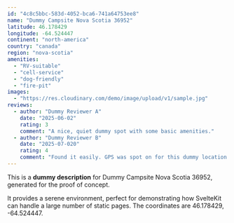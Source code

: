 ```yaml
---
id: "4c8c5bbc-583d-4052-bca6-741a64753ee8"
name: "Dummy Campsite Nova Scotia 36952"
latitude: 46.178429
longitude: -64.524447
continent: "north-america"
country: "canada"
region: "nova-scotia"
amenities:
  - "RV-suitable"
  - "cell-service"
  - "dog-friendly"
  - "fire-pit"
images:
  - "https://res.cloudinary.com/demo/image/upload/v1/sample.jpg"
reviews:
  - author: "Dummy Reviewer A"
    date: "2025-06-02"
    rating: 3
    comment: "A nice, quiet dummy spot with some basic amenities."
  - author: "Dummy Reviewer B"
    date: "2025-07-020"
    rating: 4
    comment: "Found it easily. GPS was spot on for this dummy location."
---
```


This is a **dummy description** for Dummy Campsite Nova Scotia 36952, generated for the proof of concept.

It provides a serene environment, perfect for demonstrating how SvelteKit can handle a large number of static pages. The coordinates are 46.178429, -64.524447.
